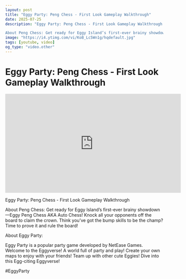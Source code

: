 ```yaml
---
layout: post
title: "Eggy Party: Peng Chess - First Look Gameplay Walkthrough"
date: 2025-07-25
description: "Eggy Party: Peng Chess - First Look Gameplay Walkthrough

About Peng Chess: Get ready for Eggy Island’s first-ever brainy showdown—Eggy Peng Chess AKA A..."
image: "https://i4.ytimg.com/vi/KoB_Lc5Wn1g/hqdefault.jpg"
tags: [youtube, video]
og_type: "video.other"
---
```


<script type="application/ld+json">
{
  "@context": "http://schema.org",
  "@type": "VideoObject",
  "name": "Eggy Party: Peng Chess - First Look Gameplay Walkthrough",
  "description": "Eggy Party: Peng Chess - First Look Gameplay Walkthrough\n\nAbout Peng Chess: Get ready for Eggy Island\u2019s first-ever brainy showdown\u2014Eggy Peng Chess AKA Auto Chess! Knock all your opponents off the board to claim the crown. Think you\u2019ve got the bump skills to be the champ? Time to prove it and rule the board! \n\nAbout Eggy Party:\n\nEggy Party is a popular party game developed by NetEase Games. Welcome to the Eggyverse! A world full of party and play! Create your own maps to enjoy with your friends! Team up with other cute Eggies! Dive into this Egg-citing Eggyverse!\n\n#EggyParty",
  "thumbnailUrl": "https://i4.ytimg.com/vi/KoB_Lc5Wn1g/hqdefault.jpg",
  "uploadDate": "2025-07-25T06:24:50",
  "embedUrl": "https://www.youtube.com/embed/KoB_Lc5Wn1g",
  "publisher": {
    "@type": "Person",
    "name": "Celo Zaga"
  },
  "mainEntityOfPage": {
    "@type": "WebPage",
    "@id": "https://celozaga.github.io/2025/07/25/eggy-party:-peng-chess---first-look-gameplay-walkthrough-KoB_Lc5Wn1g.html"
  },
  "duration": "PT0M0S"
}
</script>

<script type="application/ld+json">
{
  "@context": "http://schema.org",
  "@type": "BlogPosting",
  "headline": "Eggy Party: Peng Chess - First Look Gameplay Walkthrough",
  "image": "https://i4.ytimg.com/vi/KoB_Lc5Wn1g/hqdefault.jpg",
  "publisher": {
    "@type": "Person",
    "name": "Celo Zaga"
  },
  "url": "https://celozaga.github.io/2025/07/25/eggy-party:-peng-chess---first-look-gameplay-walkthrough-KoB_Lc5Wn1g.html",
  "datePublished": "2025-07-25T06:24:50",
  "dateCreated": "2025-07-25T06:24:50",
  "dateModified": "2025-07-25T06:24:50",
  "description": "Eggy Party: Peng Chess - First Look Gameplay Walkthrough\n\nAbout Peng Chess: Get ready for Eggy Island\u2019s first-ever brainy showdown\u2014Eggy Peng Chess AKA A...",
  "author": {
    "@type": "Person",
    "name": "Celo Zaga"
  },
  "mainEntityOfPage": {
    "@type": "WebPage",
    "@id": "https://celozaga.github.io/2025/07/25/eggy-party:-peng-chess---first-look-gameplay-walkthrough-KoB_Lc5Wn1g.html"
  }
}
</script>

<h1 class="youtube-post-title">Eggy Party: Peng Chess - First Look Gameplay Walkthrough</h1>

<iframe width="560" height="315" src="https://www.youtube.com/embed/KoB_Lc5Wn1g" class="youtube-post-embed" frameborder="0" allowfullscreen></iframe>

<p class="youtube-post-description">Eggy Party: Peng Chess - First Look Gameplay Walkthrough

About Peng Chess: Get ready for Eggy Island’s first-ever brainy showdown—Eggy Peng Chess AKA Auto Chess! Knock all your opponents off the board to claim the crown. Think you’ve got the bump skills to be the champ? Time to prove it and rule the board! 

About Eggy Party:

Eggy Party is a popular party game developed by NetEase Games. Welcome to the Eggyverse! A world full of party and play! Create your own maps to enjoy with your friends! Team up with other cute Eggies! Dive into this Egg-citing Eggyverse!

#EggyParty</p>
